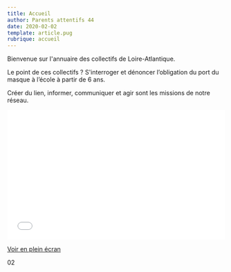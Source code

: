 ```yaml
---
title: Accueil
author: Parents attentifs 44
date: 2020-02-02
template: article.pug
rubrique: accueil
---
```


Bienvenue sur l'annuaire des collectifs de Loire-Atlantique.

Le point de ces collectifs ? S'interroger et dénoncer l’obligation du port du masque à l’école à partir de 6 ans.

Créer du lien, informer, communiquer et agir sont les missions de notre réseau. 


<iframe width="100%" height="300px" frameborder="0" allowfullscreen src="//umap.openstreetmap.fr/fr/map/collectifs-de-parents-loire-atlantique_556977?scaleControl=false&miniMap=false&scrollWheelZoom=false&zoomControl=true&allowEdit=false&moreControl=true&searchControl=null&tilelayersControl=null&embedControl=null&datalayersControl=true&onLoadPanel=undefined&captionBar=false"></iframe><p><a href="//umap.openstreetmap.fr/fr/map/collectifs-de-parents-loire-atlantique_556977">Voir en plein écran</a></p>02